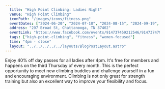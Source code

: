 ```yaml
---
  title: "High Point Climbing: Ladies Night"
  venue: "High Point Climbing"
  iconPath: "/images/icons/fitness.png"
  eventDates: ["2024-06-20", "2024-07-18", "2024-08-15", "2024-09-19", "2024-10-17", "2024-11-21"]
  address: "207 Broad St, Chattanooga, TN 37402"
  eventLink: "https://www.facebook.com/events/914737459212546/914737479212544/?active_tab=about"
  tags: ["high-point-climbing", "fitness", "women-focused"]
  time: "4pm - close"
  layout: "../../../../../layouts/BlogPostLayout.astro"
---
```


Enjoy 40% off day passes for all ladies after 4pm. It's free for members and happens on the third Thursday of every month. This is the perfect opportunity to meet new climbing buddies and challenge yourself in a fun and encouraging environment. Climbing is not only great for strength training but also an excellent way to improve your flexibility and focus.
